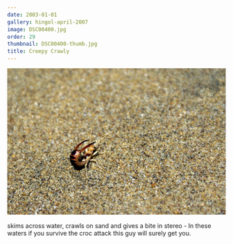 ```yaml
---
date: 2003-01-01
gallery: hingol-april-2007
image: DSC00400.jpg
order: 29
thumbnail: DSC00400-thumb.jpg
title: Creepy Crawly
---
```


![Creepy Crawly](./DSC00400.jpg)

skims across water, crawls on sand and gives a bite in stereo - In these waters if you survive the croc attack this guy will surely get you.